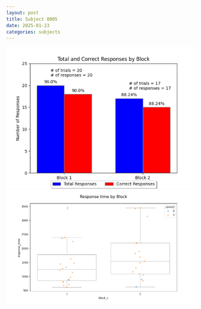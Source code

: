 ```yaml
---
layout: post
title: Subject 8005
date: 2025-01-23
categories: subjects
---
```


![](data/8005/run-27/8005_ATS_responses.png)
![](data/8005/run-27/8005_ATS_rt.png)
